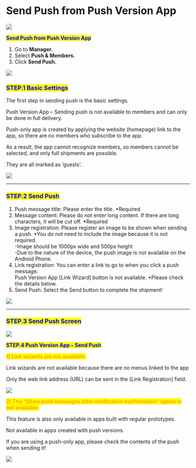 # Send Push from Push Version App

![](https://support.swing2app.com/wp-content/uploads/2019/12/Push1.png)

<mark style="color:blue;">**Send Push from Push Version App**</mark>

1. Go to **Manager.**&#x20;
2. Select **Push & Members.**
3. Click **Send Push.**

![](https://support.swing2app.com/wp-content/uploads/2018/10/h.png)

### <mark style="color:blue;">**STEP.1 Basic Settings**</mark>

The first step in sending push is the basic settings.

Push Version App – Sending push is not available to members and can only be done in full delivery.

Push-only app is created by applying the website (homepage) link to the app, so there are no members who subscribe to the app.

As a result, the app cannot recognize members, so members cannot be selected, and only full shipments are possible.

They are all marked as ‘guests’.

![](https://support.swing2app.com/wp-content/uploads/2018/10/b99.png)

***

### <mark style="color:blue;">**STEP.2 Send Push**</mark>

1. Push message title: Please enter the title. \*Required
2. Message content: Please do not enter long content. If there are long characters, it will be cut off. \*Required
3. Image registration: Please register an image to be shown when sending a push. \*You do not need to include the image because it is not required.\
   \-Image should be 1000px wide and 500px height\
   \-Due to the nature of the device, the push image is not available on the Android Phone.
4. Link registration: You can enter a link to go to when you click a push message.\
   Push Version App \[Link Wizard] button is not available. \*Please check the details below.
5. Send Push: Select the Send button to complete the shipment!

![](https://support.swing2app.com/wp-content/uploads/2018/10/b100.png)

***

### <mark style="color:blue;">**STEP.3 Send Push Screen**</mark>

![](https://support.swing2app.com/wp-content/uploads/2019/12/%EB%85%B9%ED%99%94\_2020\_05\_08\_17\_22\_44\_222.gif)

<mark style="color:blue;">**STEP.4 Push Version App – Send Push**</mark>

<mark style="color:orange;">**1) Link wizards are not available.**</mark>

Link wizards are not available because there are no menus linked to the app

Only the web link address (URL) can be sent in the \[Link Registration] field.

![](https://support.swing2app.com/wp-content/uploads/2019/12/ps.png)

<mark style="color:orange;">**2) The “Show push messages after notification confirmation” option is not available.**</mark>

This feature is also only available in apps built with regular prototypes.

Not available in apps created with push versions.

If you are using a push-only app, please check the contents of the push when sending it!

![](https://support.swing2app.com/wp-content/uploads/2019/12/ps1.png)
